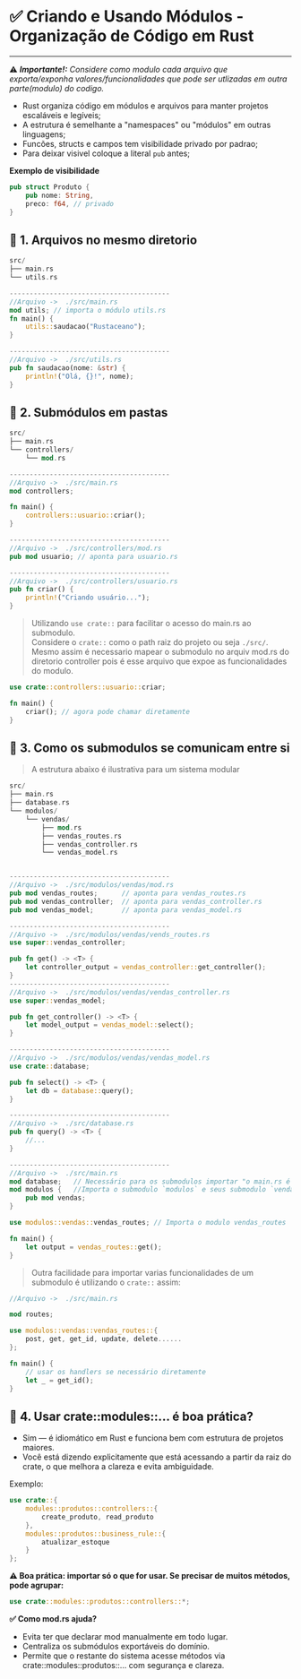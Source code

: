 #  ✅ Criando e Usando Módulos -  Organização de Código em Rust
---
⚠️ _**Importante!:** Considere como modulo cada arquivo que exporta/exponha valores/funcionalidades que pode ser utlizadas em outra parte(modulo) do codigo._ 
- Rust organiza código em módulos e arquivos para manter projetos escaláveis e legíveis;
- A estrutura é semelhante a "namespaces" ou "módulos" em outras linguagens;
- Funcões, structs e campos tem visibilidade privado por padrao;
- Para deixar visivel coloque a literal `pub` antes;

**Exemplo de visibilidade**
```rust
pub struct Produto {
    pub nome: String,
    preco: f64, // privado
}
```

 **📁 1. Arquivos no mesmo diretorio**
---
```rust
src/
├── main.rs
└── utils.rs

----------------------------------------
//Arquivo ->  ./src/main.rs
mod utils; // importa o módulo utils.rs
fn main() {
    utils::saudacao("Rustaceano");
}

----------------------------------------
//Arquivo ->  ./src/utils.rs
pub fn saudacao(nome: &str) {
    println!("Olá, {}!", nome);
}
```

**📁 2. Submódulos em pastas**
---
```rust
src/
├── main.rs
└── controllers/
    └── mod.rs

----------------------------------------
//Arquivo ->  ./src/main.rs
mod controllers;

fn main() {
    controllers::usuario::criar();
}

----------------------------------------
//Arquivo ->  ./src/controllers/mod.rs
pub mod usuario; // aponta para usuario.rs

----------------------------------------
//Arquivo ->  ./src/controllers/usuario.rs
pub fn criar() {
    println!("Criando usuário...");
}
```

> Utilizando `use crate::` para facilitar o acesso do main.rs ao submodulo.  
>Considere o `crate::` como o path raiz do projeto ou seja `./src/`. Mesmo assim é necessario mapear o submodulo no arquiv mod.rs do diretorio controller pois é esse arquivo que expoe as funcionalidades do modulo.

```rust
use crate::controllers::usuario::criar;

fn main() {
    criar(); // agora pode chamar diretamente
}
```

**📁 3. Como os submodulos se comunicam entre si**
---
> A estrutura abaixo é ilustrativa para um sistema modular 

```rust
src/
├── main.rs
├── database.rs
└── modulos/
    └── vendas/
        ├── mod.rs
        ├── vendas_routes.rs
        ├── vendas_controller.rs        
        └── vendas_model.rs   


----------------------------------------
//Arquivo ->  ./src/modulos/vendas/mod.rs
pub mod vendas_routes;      // aponta para vendas_routes.rs
pub mod vendas_controller;  // aponta para vendas_controller.rs
pub mod vendas_model;       // aponta para vendas_model.rs

----------------------------------------
//Arquivo ->  ./src/modulos/vendas/vends_routes.rs
use super::vendas_controller;

pub fn get() -> <T> {
    let controller_output = vendas_controller::get_controller();
}
----------------------------------------
//Arquivo ->  ./src/modulos/vendas/vendas_controller.rs
use super::vendas_model;

pub fn get_controller() -> <T> {
    let model_output = vendas_model::select();
}

----------------------------------------
//Arquivo ->  ./src/modulos/vendas/vendas_model.rs
use crate::database;

pub fn select() -> <T> {
    let db = database::query();
}

----------------------------------------
//Arquivo ->  ./src/database.rs
pub fn query() -> <T> {
    //...
}

----------------------------------------
//Arquivo ->  ./src/main.rs
mod database;   // Necessário para os submodulos importar "o main.rs é o mod.rs global"
mod modulos {   //Importa o submodulo `modulos` e seus submodulo `vendas`
    pub mod vendas;
}

use modulos::vendas::vendas_routes; // Importa o modulo vendas_routes

fn main() {    
    let output = vendas_routes::get();    
}
```

> Outra facilidade para importar varias funcionalidades de um submodulo é utilizando o `crate::` assim:

```rust
//Arquivo ->  ./src/main.rs

mod routes;

use modulos::vendas::vendas_routes::{
    post, get, get_id, update, delete......
};

fn main() {
    // usar os handlers se necessário diretamente
    let _ = get_id();
}

```



**📁 4. Usar crate::modules::... é boa prática?**
---
- Sim — é idiomático em Rust e funciona bem com estrutura de projetos maiores.  
- Você está dizendo explicitamente que está acessando a partir da raiz do crate, o que melhora a clareza e evita ambiguidade.  

Exemplo:

```rust
use crate::{
    modules::produtos::controllers::{
        create_produto, read_produto
    },
    modules::produtos::business_rule::{
        atualizar_estoque
    }
};
```
**⚠️ Boa prática: importar só o que for usar. Se precisar de muitos métodos, pode agrupar:**

```rust
use crate::modules::produtos::controllers::*;
```

**✅ Como mod.rs ajuda?**
 - Evita ter que declarar mod manualmente em todo lugar.  
 - Centraliza os submódulos exportáveis do domínio.
 - Permite que o restante do sistema acesse métodos via crate::modules::produtos::... com segurança e clareza.
